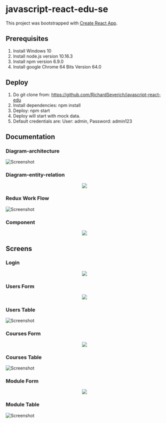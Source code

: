# javascript-react-edu-se

This project was bootstrapped with [Create React App](https://github.com/facebookincubator/create-react-app).

## Prerequisites

1. Install Windows 10
2. Install node.js version 10.16.3
3. Install npm version 6.9.0
4. Install google Chrome 64 Bits Version 64.0

## Deploy

1. Do git clone from: https://github.com/RichardSeverich/javascript-react-edu
2. Install dependencies: npm install
3. Deploy: npm start
4. Deploy will start with mock data.
5. Default credentials are: User: admin, Password: admin123

## Documentation

### Diagram-architecture

![Screenshot](documentation/javascript-react-edu-architecture.jpg)

### Diagram-entity-relation

<p align="center">
  <img src="documentation/javascript-react-edu-entity-relation.jpg">
</p>

### Redux Work Flow

![Screenshot](documentation/javascript-react-edu-redux-work-flow.jpg)

### Component

<p align="center">
  <img src="documentation/javascript-react-edu-component.jpg">
</p>

## Screens

### Login

<p align="center">
  <img src="documentation/ui-loguin.jpg">
</p>

### Users Form

<p align="center">
  <img src="documentation/ui-users-form.jpg">
</p>

### Users Table

![Screenshot](documentation/ui-users-table.jpg)

### Courses Form

<p align="center">
  <img src="documentation/ui-courses-form.jpg">
</p>

### Courses Table

![Screenshot](documentation/ui-courses-table.jpg)

### Module Form

<p align="center">
  <img src="documentation/ui-modules-form.jpg">
</p>

### Module Table

![Screenshot](documentation/ui-modules-table.jpg)
